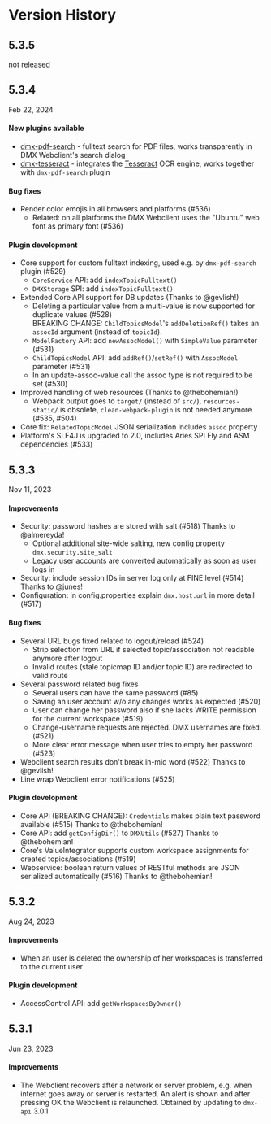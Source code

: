 
Version History
===============


5.3.5
-----

not released


5.3.4
-----

Feb 22, 2024

#### New plugins available

- [dmx-pdf-search](https://github.com/dmx-systems/dmx-pdf-search) - fulltext search for PDF files,
  works transparently in DMX Webclient's search dialog
- [dmx-tesseract](https://github.com/dmx-systems/dmx-tesseract) - integrates the
  [Tesseract](https://github.com/tesseract-ocr/tesseract) OCR engine, works together with `dmx-pdf-search` plugin

#### Bug fixes

- Render color emojis in all browsers and platforms (#536)
    - Related: on all platforms the DMX Webclient uses the "Ubuntu" web font as primary font (#536)

#### Plugin development

- Core support for custom fulltext indexing, used e.g. by `dmx-pdf-search` plugin (#529)
    - `CoreService` API: add `indexTopicFulltext()`
    - `DMXStorage` SPI: add `indexTopicFulltext()`
- Extended Core API support for DB updates (Thanks to @gevlish!)
    - Deleting a particular value from a multi-value is now supported for duplicate values (#528)  
      BREAKING CHANGE: `ChildTopicsModel`'s `addDeletionRef()` takes an `assocId` argument (instead of `topicId`).
    - `ModelFactory` API: add `newAssocModel()` with `SimpleValue` parameter (#531)
    - `ChildTopicsModel` API: add `addRef()`/`setRef()` with `AssocModel` parameter (#531)
    - In an update-assoc-value call the assoc type is not required to be set (#530)
- Improved handling of web resources (Thanks to @thebohemian!)
    - Webpack output goes to `target/` (instead of `src/`), `resources-static/` is obsolete,
      `clean-webpack-plugin` is not needed anymore (#535, #504)
- Core fix: `RelatedTopicModel` JSON serialization includes `assoc` property
- Platform's SLF4J is upgraded to 2.0, includes Aries SPI Fly and ASM dependencies (#533)


5.3.3
-----

Nov 11, 2023

#### Improvements

- Security: password hashes are stored with salt (#518) Thanks to @almereyda!
    - Optional additional site-wide salting, new config property `dmx.security.site_salt`
    - Legacy user accounts are converted automatically as soon as user logs in
- Security: include session IDs in server log only at FINE level (#514) Thanks to @junes!
- Configuration: in config.properties explain `dmx.host.url` in more detail (#517)

#### Bug fixes

- Several URL bugs fixed related to logout/reload (#524)
    - Strip selection from URL if selected topic/association not readable anymore after logout
    - Invalid routes (stale topicmap ID and/or topic ID) are redirected to valid route
- Several password related bug fixes
    - Several users can have the same password (#85)
    - Saving an user account w/o any changes works as expected (#520)
    - User can change her password also if she lacks WRITE permission for the current workspace (#519)
    - Change-username requests are rejected. DMX usernames are fixed. (#521)
    - More clear error message when user tries to empty her password (#523)
- Webclient search results don't break in-mid word (#522) Thanks to @gevlish!
- Line wrap Webclient error notifications (#525)

#### Plugin development

- Core API (BREAKING CHANGE): `Credentials` makes plain text password available (#515) Thanks to @thebohemian!
- Core API: add `getConfigDir()` to `DMXUtils` (#527) Thanks to @thebohemian!
- Core's ValueIntegrator supports custom workspace assignments for created topics/associations (#519)
- Webservice: boolean return values of RESTful methods are JSON serialized automatically (#516) Thanks to @thebohemian!


5.3.2
-----

Aug 24, 2023

#### Improvements

- When an user is deleted the ownership of her workspaces is transferred to the current user

#### Plugin development

- AccessControl API: add `getWorkspacesByOwner()`


5.3.1
-----

Jun 23, 2023

#### Improvements

- The Webclient recovers after a network or server problem, e.g. when internet goes away or server is restarted.
  An alert is shown and after pressing OK the Webclient is relaunched. Obtained by updating to `dmx-api` 3.0.1
